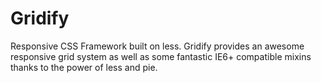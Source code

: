 Gridify
=======

Responsive CSS Framework built on less. Gridify provides an awesome responsive grid system as well as some
fantastic IE6+ compatible mixins thanks to the power of less and pie.
